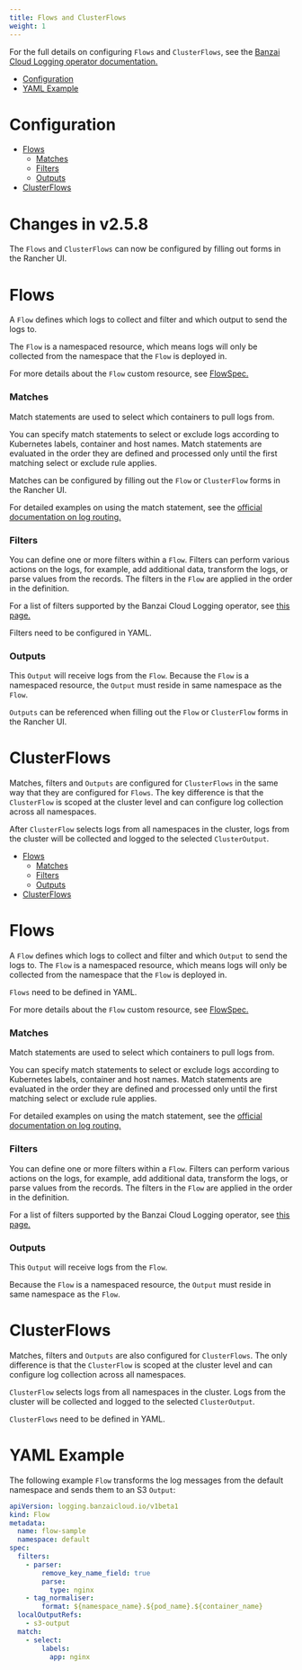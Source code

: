 ```yaml
---
title: Flows and ClusterFlows
weight: 1
---
```


For the full details on configuring `Flows` and `ClusterFlows`, see the [Banzai Cloud Logging operator documentation.](https://banzaicloud.com/docs/one-eye/logging-operator/configuration/output/)

- [Configuration](#configuration)
- [YAML Example](#yaml-example)

# Configuration

<Tabs>
<TabItem label="Rancher v2.5.8+">

- [Flows](#flows-2-5-8)
  - [Matches](#matches-2-5-8)
  - [Filters](#filters-2-5-8)
  - [Outputs](#outputs-2-5-8)
- [ClusterFlows](#clusterflows-2-5-8)

# Changes in v2.5.8

The `Flows` and `ClusterFlows` can now be configured by filling out forms in the Rancher UI.


<a id="flows-2-5-8"></a>

# Flows

A `Flow` defines which logs to collect and filter and which output to send the logs to.

The `Flow` is a namespaced resource, which means logs will only be collected from the namespace that the `Flow` is deployed in.

For more details about the `Flow` custom resource, see [FlowSpec.](https://banzaicloud.com/docs/one-eye/logging-operator/configuration/crds/v1beta1/flow_types/)


<a id="matches-2-5-8"></a>

### Matches

Match statements are used to select which containers to pull logs from.

You can specify match statements to select or exclude logs according to Kubernetes labels, container and host names. Match statements are evaluated in the order they are defined and processed only until the first matching select or exclude rule applies.

Matches can be configured by filling out the `Flow` or `ClusterFlow` forms in the Rancher UI.

For detailed examples on using the match statement, see the [official documentation on log routing.](https://banzaicloud.com/docs/one-eye/logging-operator/configuration/log-routing/)

<a id="filters-2-5-8"></a>

### Filters

You can define one or more filters within a `Flow`. Filters can perform various actions on the logs, for example, add additional data, transform the logs, or parse values from the records. The filters in the `Flow` are applied in the order in the definition.

For a list of filters supported by the Banzai Cloud Logging operator, see [this page.](https://banzaicloud.com/docs/one-eye/logging-operator/configuration/plugins/filters/)

Filters need to be configured in YAML.

<a id="outputs-2-5-8"></a>

### Outputs

This `Output` will receive logs from the `Flow`. Because the `Flow` is a namespaced resource, the `Output` must reside in same namespace as the `Flow`.

`Outputs` can be referenced when filling out the `Flow` or `ClusterFlow` forms in the Rancher UI.

<a id="clusterflows-2-5-8"></a>

# ClusterFlows

Matches, filters and `Outputs` are configured for `ClusterFlows` in the same way that they are configured for `Flows`. The key difference is that the `ClusterFlow` is scoped at the cluster level and can configure log collection across all namespaces.

After `ClusterFlow` selects logs from all namespaces in the cluster, logs from the cluster will be collected and logged to the selected `ClusterOutput`.

</TabItem>
<TabItem label="Rancher before v2.5.8">

- [Flows](#flows-2-5-0)
  - [Matches](#matches-2-5-0)
  - [Filters](#filters-2-5-0)
  - [Outputs](#outputs-2-5-0)
- [ClusterFlows](#clusterflows-2-5-0)


<a id="flows-2-5-0"></a>

# Flows

A `Flow` defines which logs to collect and filter and which `Output` to send the logs to. The `Flow` is a namespaced resource, which means logs will only be collected from the namespace that the `Flow` is deployed in.

`Flows` need to be defined in YAML.

For more details about the `Flow` custom resource, see [FlowSpec.](https://banzaicloud.com/docs/one-eye/logging-operator/configuration/crds/v1beta1/flow_types/)


<a id="matches-2-5-0"></a>

### Matches

Match statements are used to select which containers to pull logs from.

You can specify match statements to select or exclude logs according to Kubernetes labels, container and host names. Match statements are evaluated in the order they are defined and processed only until the first matching select or exclude rule applies.

For detailed examples on using the match statement, see the [official documentation on log routing.](https://banzaicloud.com/docs/one-eye/logging-operator/configuration/log-routing/)

<a id="filters-2-5-0"></a>

### Filters

You can define one or more filters within a `Flow`. Filters can perform various actions on the logs, for example, add additional data, transform the logs, or parse values from the records. The filters in the `Flow` are applied in the order in the definition.

For a list of filters supported by the Banzai Cloud Logging operator, see [this page.](https://banzaicloud.com/docs/one-eye/logging-operator/configuration/plugins/filters/)

<a id="outputs-2-5-0"></a>

### Outputs

This `Output` will receive logs from the `Flow`.

Because the `Flow` is a namespaced resource, the `Output` must reside in same namespace as the `Flow`.

<a id="clusterflows-2-5-0"></a>

# ClusterFlows

Matches, filters and `Outputs` are also configured for `ClusterFlows`. The only difference is that the `ClusterFlow` is scoped at the cluster level and can configure log collection across all namespaces.

`ClusterFlow` selects logs from all namespaces in the cluster. Logs from the cluster will be collected and logged to the selected `ClusterOutput`.

`ClusterFlows` need to be defined in YAML.

</TabItem>
</Tabs>


# YAML Example

The following example `Flow` transforms the log messages from the default namespace and sends them to an S3 `Output`:

```yaml
apiVersion: logging.banzaicloud.io/v1beta1
kind: Flow
metadata:
  name: flow-sample
  namespace: default
spec:
  filters:
    - parser:
        remove_key_name_field: true
        parse:
          type: nginx
    - tag_normaliser:
        format: ${namespace_name}.${pod_name}.${container_name}
  localOutputRefs:
    - s3-output
  match:
    - select:
        labels:
          app: nginx
```
